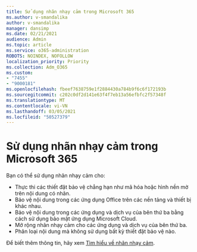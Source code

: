 ```yaml
---
title: Sử dụng nhãn nhạy cảm trong Microsoft 365
ms.author: v-smandalika
author: v-smandalika
manager: dansimp
ms.date: 02/21/2021
audience: Admin
ms.topic: article
ms.service: o365-administration
ROBOTS: NOINDEX, NOFOLLOW
localization_priority: Priority
ms.collection: Adm_O365
ms.custom:
- "7455"
- "9000181"
ms.openlocfilehash: fbeef7638759e1f2884430a784b9f6c6f172193b
ms.sourcegitcommit: c202c0df2d141e63f4f7eb13a56efbfc2f57348f
ms.translationtype: MT
ms.contentlocale: vi-VN
ms.lasthandoff: 03/05/2021
ms.locfileid: "50527379"
---
```

# <a name="use-sensitivity-labels-in-microsoft-365"></a>Sử dụng nhãn nhạy cảm trong Microsoft 365

Bạn có thể sử dụng nhãn nhạy cảm cho:
- Thực thi các thiết đặt bảo vệ chẳng hạn như mã hóa hoặc hình nền mờ trên nội dung có nhãn.
- Bảo vệ nội dung trong các ứng dụng Office trên các nền tảng và thiết bị khác nhau.
- Bảo vệ nội dung trong các ứng dụng và dịch vụ của bên thứ ba bằng cách sử dụng bảo mật ứng dụng Microsoft Cloud.
- Mở rộng nhãn nhạy cảm cho các ứng dụng và dịch vụ của bên thứ ba.
- Phân loại nội dung mà không sử dụng bất kỳ thiết đặt bảo vệ nào.

Để biết thêm thông tin, hãy xem [Tìm hiểu về nhãn nhạy cảm](https://docs.microsoft.com/microsoft-365/compliance/sensitivity-labels).